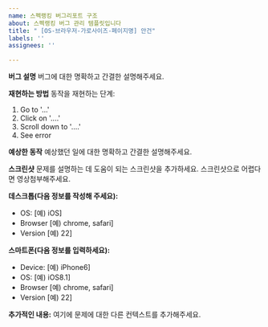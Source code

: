 ```yaml
---
name: 스펙랭킹 버그리포트 구조
about: 스펙랭킹 버그 관리 템플릿입니다
title: " [OS-브라우저-가로사이즈-페이지명] 안건"
labels: ''
assignees: ''

---
```


**버그 설명**
버그에 대한 명확하고 간결한 설명해주세요.

**재현하는 방법**
동작을 재현하는 단계:
1. Go to '...'
2. Click on '....'
3. Scroll down to '....'
4. See error

**예상한 동작**
예상했던 일에 대한 명확하고 간결한 설명해주세요.

**스크린샷**
 문제를 설명하는 데 도움이 되는 스크린샷을 추가하세요. 스크린샷으로 어렵다면 영상첨부해주세요.

**데스크톱(다음 정보를 작성해 주세요):**
 - OS: [예) iOS]
 - Browser [예) chrome, safari]
 - Version [예) 22]

**스마트폰(다음 정보를 입력하세요):**
 - Device: [예) iPhone6]
 - OS: [예) iOS8.1]
 - Browser [예) chrome, safari]
 - Version [예) 22]

**추가적인 내용:**
여기에 문제에 대한 다른 컨텍스트를 추가해주세요.

